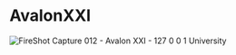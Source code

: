 # AvalonXXI
![FireShot Capture 012 - Avalon XXI - 127 0 0 1](https://github.com/DanielpRibeiro/AvalonXXI/assets/78006439/9902d200-0f59-4575-bead-2e6d6abcec09)
University
